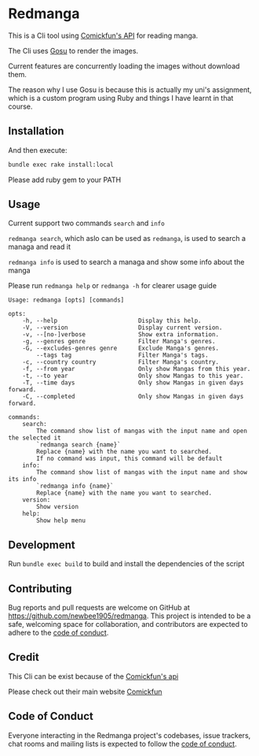 # Redmanga

This is a Cli tool using [Comickfun's API](https://api.comick.fun/docs/static/index.html) for reading manga.

The Cli uses [Gosu](https://www.libgosu.org/) to render the images.

Current features are concurrently loading the images without download them.

The reason why I use Gosu is because this is actually my uni's assignment, which is a custom program using Ruby and things I have learnt in that course.

## Installation

And then execute:

```bash
bundle exec rake install:local
```

Please add ruby gem to your PATH

## Usage

Current support two commands `search` and `info`

`redmanga search`, which aslo can be used as `redmanga`, is used to search a managa and read it

`redmanga info` is used to search a managa and show some info about the manga
 
Please run `redmanga help` or `redmanga -h` for clearer usage guide

```
Usage: redmanga [opts] [commands]

opts:
    -h, --help                       Display this help.
    -V, --version                    Display current version.
    -v, --[no-]verbose               Show extra information.
    -g, --genres genre               Filter Manga's genres.
    -G, --excludes-genres genre      Exclude Manga's genres.
        --tags tag                   Filter Manga's tags.
    -c, --country country            Filter Manga's country.
    -f, --from year                  Only show Mangas from this year.
    -t, --to year                    Only show Mangas to this year.
    -T, --time days                  Only show Mangas in given days forward.
    -C, --completed                  Only show Mangas in given days forward.

commands:
    search:
        The command show list of mangas with the input name and open the selected it
        `redmanga search {name}`
        Replace {name} with the name you want to searched.
        If no command was input, this command will be default
    info:
        The command show list of mangas with the input name and show its info
        `redmanga info {name}`
        Replace {name} with the name you want to searched.
    version:
        Show version
    help:
        Show help menu
```

## Development

Run `bundle exec build` to build and install the dependencies of the script

## Contributing

Bug reports and pull requests are welcome on GitHub at https://github.com/newbee1905/redmanga. This project is intended to be a safe, welcoming space for collaboration, and contributors are expected to adhere to the [code of conduct](https://github.com/[USERNAME]/redmanga/blob/main/CODE_OF_CONDUCT.md).

## Credit

This Cli can be exist because of the [Comickfun's api](https://api.comick.fun/docs/static/index.html)

Please check out their main website [Comickfun](https://comick.fun/)

## Code of Conduct

Everyone interacting in the Redmanga project's codebases, issue trackers, chat rooms and mailing lists is expected to follow the [code of conduct](https://github.com/[USERNAME]/redmanga/blob/main/CODE_OF_CONDUCT.md).
